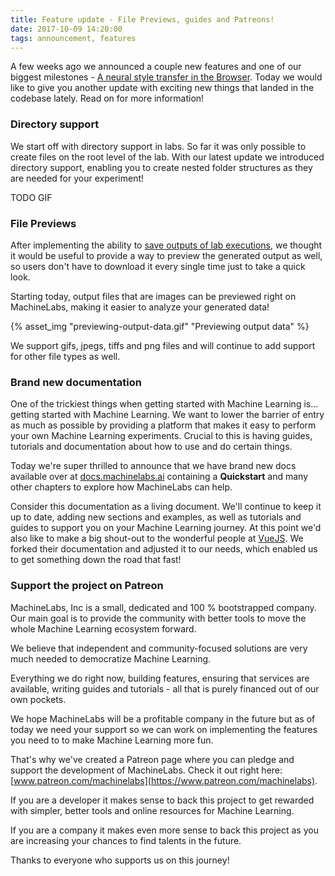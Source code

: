```yaml
---
title: Feature update - File Previews, guides and Patreons!
date: 2017-10-09 14:20:00
tags: announcement, features
---
```


A few weeks ago we announced a couple new features and one of our biggest milestones - [A neural style transfer in the Browser](/2017/09/26/a-neural-style-transfer-in-the-browser/). Today we would like to give you another update with exciting new things that landed in the codebase lately. Read on for more information!

<!-- more -->

### Directory support

We start off with directory support in labs. So far it was only possible to create files on the root level of the lab. With our latest update we introduced directory support, enabling you to create nested folder structures as they are needed for your experiment!

TODO GIF

### File Previews

After implementing the ability to [save outputs of lab executions](/2017/09/13/feature-update-saving-outputs-better-console-and-more/), we thought it would be useful to provide a way to preview the generated output as well, so users don't have to download it every single time just to take a quick look.

Starting today, output files that are images can be previewed right on MachineLabs, making it easier to analyze your generated data!

{% asset_img "previewing-output-data.gif" "Previewing output data" %}

We support gifs, jpegs, tiffs and png files and will continue to add support for other file types as well.

### Brand new documentation

One of the trickiest things when getting started with Machine Learning is... getting started with Machine Learning. We want to lower the barrier of entry as much as possible by providing a platform that makes it easy to perform your own Machine Learning experiments. Crucial to this is having guides, tutorials and documentation about how to use and do certain things.

Today we're super thrilled to announce that we have brand new docs available over at [docs.machinelabs.ai](https://docs.machinelabs.ai) containing a **Quickstart** and many other chapters to explore how MachineLabs can help.

Consider this documentation as a living document. We'll continue to keep it up to date, adding new sections and examples, as well as tutorials and guides to support you on your Machine Learning journey. At this point we'd also like to make a big shout-out to the wonderful people at [VueJS](https://vuejs.org). We forked their documentation and adjusted it to our needs, which enabled us to get something down the road that fast!

### Support the project on Patreon

MachineLabs, Inc is a small, dedicated and 100 % bootstrapped company. Our main goal is to provide the community with better tools to move the whole Machine Learning ecosystem forward.

We believe that independent and community-focused solutions are very much needed to democratize Machine Learning.

Everything we do right now, building features, ensuring that services are available, writing guides and tutorials - all that is purely financed out of our own pockets.

We hope MachineLabs will be a profitable company in the future but as of today we need your support so we can work on implementing the features you need to to make Machine Learning more fun.

That's why we've created a Patreon page where you can pledge and support the development of MachineLabs. Check it out right here: [www.patreon.com/machinelabs](https://www.patreon.com/machinelabs).

If you are a developer it makes sense to back this project to get rewarded with simpler, better tools and online resources for Machine Learning.

If you are a company it makes even more sense to back this project as you are increasing your chances to find talents in the future.

Thanks to everyone who supports us on this journey!